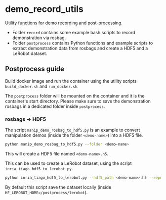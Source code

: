 # demo_record_utils

Utility functions for demo recording and post-processing.

- Folder `record` contains some example bash scripts to record demonstration via rosbag.
- Folder `postprocess` contains Python functions and example scripts to extract demonstration data from rosbags and create a HDF5 and a LeRobot dataset.

## Postprocess guide

Build docker image and run the container using the utility scripts `build_docker.sh` and `run_docker.sh`.

The `postprocess` folder will be mounted on the container and it is the container's start directory.
Please make sure to save the demonstration rosbags in a dedicated folder inside `postprocess`.

### rosbags -> HDF5

The script `manip_demo_rosbag_to_hdf5.py` is an example to convert manipulation demos (inside the folder `<demo-name>`) into a HDF5 file.

```bash
python manip_demo_rosbag_to_hdf5.py --folder <demo-name>
```

This will create a HDF5 file named `<demo-name>.h5`.

This can be used to create a LeRobot dataset, using the script `inria_tiago_hdf5_to_lerobot.py`.

```bash
python inria_tiago_hdf5_to_lerobot.py --hdf5_path <demo-name>.h5 --repo_id <org>/<dataset-name> --task <task-name>
```

By default this script save the dataset locally (inside `HF_LEROBOT_HOME=/postprocess/lerobot`).
